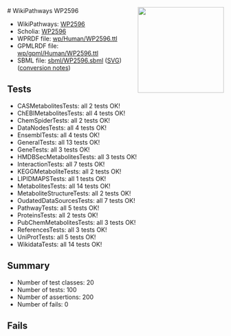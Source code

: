 <img style="float: right; width: 200px" src="../logo.png" />
# WikiPathways WP2596

* WikiPathways: [WP2596](https://identifiers.org/wikipathways:WP2596)
* Scholia: [WP2596](https://scholia.toolforge.org/wikipathways/WP2596)
* WPRDF file: [wp/Human/WP2596.ttl](../wp/Human/WP2596.ttl)
* GPMLRDF file: [wp/gpml/Human/WP2596.ttl](../wp/gpml/Human/WP2596.ttl)
* SBML file: [sbml/WP2596.sbml](../sbml/WP2596.sbml) ([SVG](../sbml/WP2596.svg)) ([conversion notes](../sbml/WP2596.txt))

## Tests
* CASMetabolitesTests: all 2 tests OK!
* ChEBIMetabolitesTests: all 4 tests OK!
* ChemSpiderTests: all 2 tests OK!
* DataNodesTests: all 4 tests OK!
* EnsemblTests: all 4 tests OK!
* GeneralTests: all 13 tests OK!
* GeneTests: all 3 tests OK!
* HMDBSecMetabolitesTests: all 3 tests OK!
* InteractionTests: all 7 tests OK!
* KEGGMetaboliteTests: all 2 tests OK!
* LIPIDMAPSTests: all 1 tests OK!
* MetabolitesTests: all 14 tests OK!
* MetaboliteStructureTests: all 2 tests OK!
* OudatedDataSourcesTests: all 7 tests OK!
* PathwayTests: all 5 tests OK!
* ProteinsTests: all 2 tests OK!
* PubChemMetabolitesTests: all 3 tests OK!
* ReferencesTests: all 3 tests OK!
* UniProtTests: all 5 tests OK!
* WikidataTests: all 14 tests OK!


## Summary

* Number of test classes: 20
* Number of tests: 100
* Number of assertions: 200
* Number of fails: 0

## Fails

